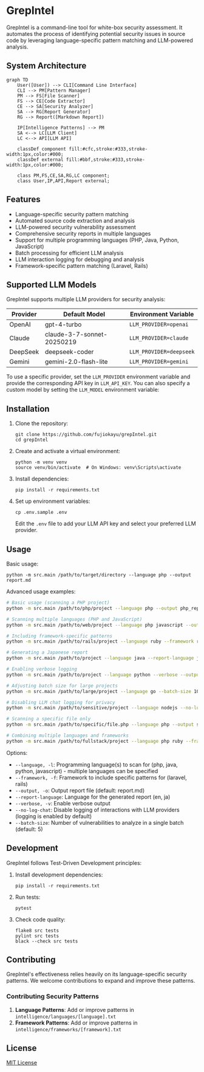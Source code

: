 # GrepIntel

GrepIntel is a command-line tool for white-box security assessment. It automates the process of identifying potential security issues in source code by leveraging language-specific pattern matching and LLM-powered analysis.

## System Architecture

```mermaid
graph TD
    User([User]) --> CLI[Command Line Interface]
    CLI --> PM[Pattern Manager]
    PM --> FS[File Scanner]
    FS --> CE[Code Extractor]
    CE --> SA[Security Analyzer]
    SA --> RG[Report Generator]
    RG --> Report([Markdown Report])
    
    IP[Intelligence Patterns] --> PM
    SA <--> LC[LLM Client]
    LC <--> API[LLM API]
    
    classDef component fill:#cfc,stroke:#333,stroke-width:1px,color:#000;
    classDef external fill:#bbf,stroke:#333,stroke-width:1px,color:#000;
    
    class PM,FS,CE,SA,RG,LC component;
    class User,IP,API,Report external;
```

## Features

- Language-specific security pattern matching
- Automated source code extraction and analysis
- LLM-powered security vulnerability assessment
- Comprehensive security reports in multiple languages
- Support for multiple programming languages (PHP, Java, Python, JavaScript)
- Batch processing for efficient LLM analysis
- LLM interaction logging for debugging and analysis
- Framework-specific pattern matching (Laravel, Rails)

## Supported LLM Models

GrepIntel supports multiple LLM providers for security analysis:

| Provider | Default Model | Environment Variable |
|----------|---------------|----------------------|
| OpenAI   | gpt-4-turbo   | `LLM_PROVIDER=openai` |
| Claude   | claude-3-7-sonnet-20250219 | `LLM_PROVIDER=claude` |
| DeepSeek | deepseek-coder | `LLM_PROVIDER=deepseek` |
| Gemini   | gemini-2.0-flash-lite | `LLM_PROVIDER=gemini` |

To use a specific provider, set the `LLM_PROVIDER` environment variable and provide the corresponding API key in `LLM_API_KEY`. You can also specify a custom model by setting the `LLM_MODEL` environment variable:

## Installation

1. Clone the repository:
   ```
   git clone https://github.com/fujiokayu/grepIntel.git
   cd grepIntel
   ```

2. Create and activate a virtual environment:
   ```
   python -m venv venv
   source venv/bin/activate  # On Windows: venv\Scripts\activate
   ```

3. Install dependencies:
   ```
   pip install -r requirements.txt
   ```

4. Set up environment variables:
   ```
   cp .env.sample .env
   ```
   Edit the `.env` file to add your LLM API key and select your preferred LLM provider.

## Usage

Basic usage:

```
python -m src.main /path/to/target/directory --language php --output report.md
```

Advanced usage examples:

```bash
# Basic usage (scanning a PHP project)
python -m src.main /path/to/php/project --language php --output php_report.md

# Scanning multiple languages (PHP and JavaScript)
python -m src.main /path/to/web/project --language php javascript --output web_project_report.md

# Including framework-specific patterns
python -m src.main /path/to/rails/project --language ruby --framework rails --output rails_security_report.md

# Generating a Japanese report
python -m src.main /path/to/project --language java --report-language ja --output java_report_ja.md

# Enabling verbose logging
python -m src.main /path/to/project --language python --verbose --output python_report.md

# Adjusting batch size for large projects
python -m src.main /path/to/large/project --language go --batch-size 10 --output go_report.md

# Disabling LLM chat logging for privacy
python -m src.main /path/to/sensitive/project --language nodejs --no-log-chat --output nodejs_report.md

# Scanning a specific file only
python -m src.main /path/to/specific/file.php --language php --output single_file_report.md

# Combining multiple languages and frameworks
python -m src.main /path/to/fullstack/project --language php ruby --framework laravel rails --output fullstack_report.md
```

Options:

- `--language, -l`: Programming language(s) to scan for (php, java, python, javascript) - multiple languages can be specified
- `--framework, -f`: Framework to include specific patterns for (laravel, rails)
- `--output, -o`: Output report file (default: report.md)
- `--report-language`: Language for the generated report (en, ja)
- `--verbose, -v`: Enable verbose output
- `--no-log-chat`: Disable logging of interactions with LLM providers (logging is enabled by default)
- `--batch-size`: Number of vulnerabilities to analyze in a single batch (default: 5)

## Development

GrepIntel follows Test-Driven Development principles:

1. Install development dependencies:
   ```
   pip install -r requirements.txt
   ```

2. Run tests:
   ```
   pytest
   ```

3. Check code quality:
   ```
   flake8 src tests
   pylint src tests
   black --check src tests
   ```

## Contributing

GrepIntel's effectiveness relies heavily on its language-specific security patterns. We welcome contributions to expand and improve these patterns.

### Contributing Security Patterns

1. **Language Patterns**: Add or improve patterns in `intelligence/languages/[language].txt`
2. **Framework Patterns**: Add or improve patterns in `intelligence/frameworks/[framework].txt`

## License

[MIT License](LICENSE)
